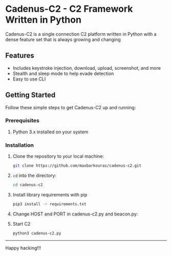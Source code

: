 # Cadenus-C2 - C2 Framework Written in Python

Cadenus-C2 is a single connection C2 platform written in Python with a dense feature set that is always growing and changing

## Features

- Includes keystroke injection, download, upload, screenshot, and more
- Stealth and sleep mode to help evade detection
- Easy to use CLI

## Getting Started

Follow these simple steps to get Cadenus-C2 up and running:

### Prerequisites

1. Python 3.x installed on your system

### Installation

1. Clone the repository to your local machine:

   ```bash
   git clone https://github.com/maxbarkouras/cadenus-c2.git
   ```

2. `cd` into the directory:

   ```bash
   cd cadenus-c2
   ```

3. Install library requirements with pip

   ```bash
   pip3 install -r requirements.txt
   ```

4. Change HOST and PORT in cadenus-c2.py and beacon.py:

5. Start C2

   ```bash
   python3 cadenus-c2.py
   ```

---

Happy hacking!!!
